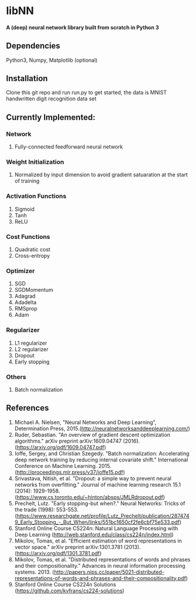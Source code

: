 # libNN
#### A (deep) neural network library built from scratch in Python 3



## Dependencies
Python3, Numpy, Matplotlib (optional)



## Installation
Clone this git repo and run run.py to get started, the data is MNIST handwritten digit recognition data set



## Currently Implemented: 

### Network
1. Fully-connected feedforward neural network


### Weight Initialization
1. Normalized by input dimension to avoid gradient satuaration at the start of training


### Activation Functions
1. Sigmoid
2. Tanh
3. ReLU


### Cost Functions
1. Quadratic cost
2. Cross-entropy


### Optimizer
1. SGD
2. SGDMomentum
3. Adagrad
4. Adadelta
5. RMSprop
6. Adam


### Regularizer
1. L1 regularizer
2. L2 regularizer
3. Dropout
4. Early stopping


### Others
1. Batch normalization



## References
1. Michael A. Nielsen, "Neural Networks and Deep Learning", Determination Press, 2015.(http://neuralnetworksanddeeplearning.com/)
2. Ruder, Sebastian. "An overview of gradient descent optimization algorithms." arXiv preprint arXiv:1609.04747 (2016). (https://arxiv.org/pdf/1609.04747.pdf)
3. Ioffe, Sergey, and Christian Szegedy. "Batch normalization: Accelerating deep network training by reducing internal covariate shift." International Conference on Machine Learning. 2015. (http://proceedings.mlr.press/v37/ioffe15.pdf)
4. Srivastava, Nitish, et al. "Dropout: a simple way to prevent neural networks from overfitting." Journal of machine learning research 15.1 (2014): 1929-1958. (https://www.cs.toronto.edu/~hinton/absps/JMLRdropout.pdf)
5. Prechelt, Lutz. "Early stopping-but when?." Neural Networks: Tricks of the trade (1998): 553-553. (https://www.researchgate.net/profile/Lutz_Prechelt/publication/2874749_Early_Stopping_-_But_When/links/551bc1650cf2fe6cbf75e533.pdf)
6. Stanford Online Course CS224n: Natural Language Processing with Deep Learning (http://web.stanford.edu/class/cs224n/index.html)
7. Mikolov, Tomas, et al. "Efficient estimation of word representations in vector space." arXiv preprint arXiv:1301.3781 (2013). (https://arxiv.org/pdf/1301.3781.pdf)
8. Mikolov, Tomas, et al. "Distributed representations of words and phrases and their compositionality." Advances in neural information processing systems. 2013. (http://papers.nips.cc/paper/5021-distributed-representations-of-words-and-phrases-and-their-compositionality.pdf)
9. Stanford Online Course CS224n Solutions (https://github.com/kvfrans/cs224-solutions)